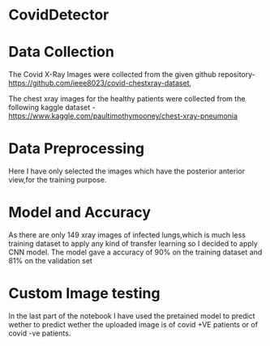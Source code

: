 # CovidDetector

# Data Collection
The Covid X-Ray Images were collected from the given github repository-https://github.com/ieee8023/covid-chestxray-dataset,

The chest xray images for the healthy patients were collected from the following kaggle dataset -https://www.kaggle.com/paultimothymooney/chest-xray-pneumonia

# Data Preprocessing
Here I have only selected the images which have the posterior anterior view,for the training purpose.


# Model and Accuracy
As there are only 149 xray images of infected lungs,which is much less training dataset to apply any kind of transfer learning so I decided to apply CNN model.
The model gave a accuracy of 90% on the training dataset and 81% on the validation set

# Custom Image testing

In the last part of the notebook I have used the pretained model to predict wether to predict wether the uploaded image is of covid +VE patients or of covid -ve patients.
